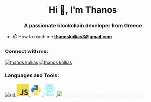 <h1 align="center">Hi 👋, I'm Thanos</h1>
<h3 align="center">A passionate blockchain developer from Greece</h3>

- 📫 How to reach me **thanoskollias3@gmail.com**

<h3 align="left">Connect with me:</h3>
<p align="left">
<a href="https://www.linkedin.com/in/thanos-kollias-052462206/" target="blank"><img align="center" src="https://raw.githubusercontent.com/rahuldkjain/github-profile-readme-generator/master/src/images/icons/Social/linked-in-alt.svg" alt="thanos kollias" height="30" width="40" /></a>
<a href="https://www.facebook.com/thanos.Kollias97" target="blank"><img align="center" src="https://raw.githubusercontent.com/rahuldkjain/github-profile-readme-generator/master/src/images/icons/Social/facebook.svg" alt="thanos kollias" height="30" width="40" /></a>
</p>

<h3 align="left">Languages and Tools:</h3>
<p align="left"> <a href="https://git-scm.com/" target="_blank" rel="noreferrer"> <img src="https://www.vectorlogo.zone/logos/git-scm/git-scm-icon.svg" alt="git" width="40" height="40"/> </a> <a href="https://developer.mozilla.org/en-US/docs/Web/JavaScript" target="_blank" rel="noreferrer"> <img src="https://raw.githubusercontent.com/devicons/devicon/master/icons/javascript/javascript-original.svg" alt="javascript" width="40" height="40"/> </a> <a href="https://www.python.org" target="_blank" rel="noreferrer"> <img src="https://raw.githubusercontent.com/devicons/devicon/master/icons/python/python-original.svg" alt="python" width="40" height="40"/> </a> <a href="https://reactjs.org/" target="_blank" rel="noreferrer"> <img src="https://raw.githubusercontent.com/devicons/devicon/master/icons/react/react-original-wordmark.svg" alt="react" width="40" height="40"/> <img src="<svg xmlns="http://www.w3.org/2000/svg" viewBox="0 0 523.9 813"><style type="text/css">.st0{opacity:0.45;enable-background:new;}.st1{opacity:0.6;enable-background:new;}.st2{opacity:0.8;enable-background:new;}</style><path class="st0" d="M391.9 0l-130.7 232.3H0L130.6 0 391.9 0"/><path class="st1" d="M261.2 232.3h261.3L391.9 0h-261.3L261.2 232.3z"/><path class="st2" d="M130.6 464.5l130.6-232.2L130.6 0 0 232.3 130.6 464.5z"/><path class="st0" d="M131.9 813l130.7-232.3h261.3L393.2 813H131.9"/><path class="st1" d="M262.6 580.7h-261.3L131.9 813H393.2L262.6 580.7z"/><path class="st2" d="M393.2 348.5l-130.6 232.2L393.2 813l130.7-232.3L393.2 348.5z"/></svg>" alt="solidity" width="40" height="40"/></a> </p>
